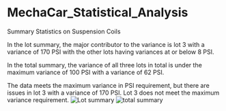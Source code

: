# MechaCar_Statistical_Analysis
Summary Statistics on Suspension Coils

In the lot summary, the major contributor to the variance is lot 3 with a variance of 170 PSI with the other lots having variances at or below 8 PSI.

In the total summary, the variance of all three lots in total is under the maximum variance of 100 PSI with a variance of 62 PSI.

The data meets the maximum variance in PSI requirement, but there are issues in lot 3 with a variance of 170 PSI. Lot 3 does not meet the maximum variance requirement.
![Lot summary](https://user-images.githubusercontent.com/108476566/201797516-b31017f6-bf0e-4585-acbd-aca28e970fac.png)
![total summary](https://user-images.githubusercontent.com/108476566/201797908-b2a4b38d-22ad-4cee-b45b-f7d6752b5738.png)
